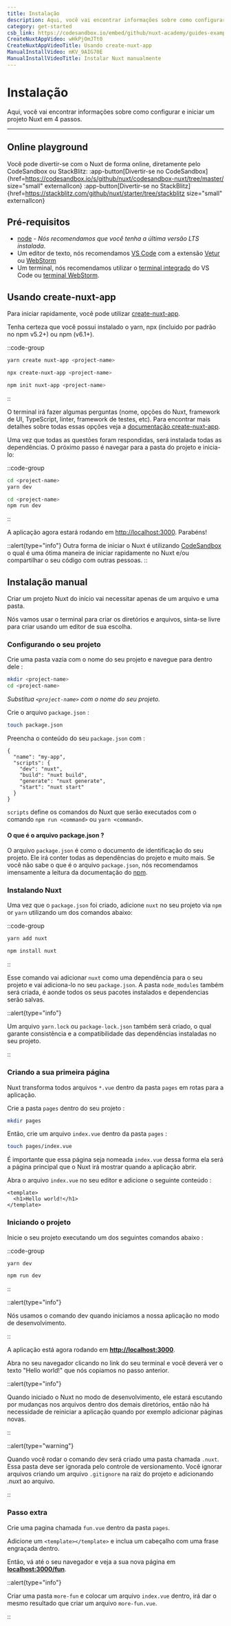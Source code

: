 ```yaml
---
title: Instalação
description: Aqui, você vai encontrar informações sobre como configurar e iniciar um projeto Nuxt em 4 passos.
category: get-started
csb_link: https://codesandbox.io/embed/github/nuxt-academy/guides-examples/tree/master/01_get_started/01_installation?fontsize=14&hidenavigation=1&theme=dark
CreateNuxtAppVideo: wHkPjOmJTt0
CreateNuxtAppVideoTitle: Usando create-nuxt-app
ManualInstallVideo: mKV_9AIG70E
ManualInstallVideoTitle: Instalar Nuxt manualmente
---
```


# Instalação

Aqui, você vai encontrar informações sobre como configurar e iniciar um projeto Nuxt em 4 passos.

---

## Online playground

Você pode divertir-se com o Nuxt de forma online, diretamente pelo CodeSandbox ou StackBlitz:
:app-button[Divertir-se no CodeSandbox]{href=https://codesandbox.io/s/github/nuxt/codesandbox-nuxt/tree/master/ size="small" externalIcon}
:app-button[Divertir-se no StackBlitz]{href=https://stackblitz.com/github/nuxt/starter/tree/stackblitz size="small" externalIcon}

## Pré-requisitos

- [node](https://nodejs.org) - _Nós recomendamos que você tenha a última versão LTS instalada_.
- Um editor de texto, nós recomendamos [VS Code](https://code.visualstudio.com/) com a extensão [Vetur](https://marketplace.visualstudio.com/items?itemName=octref.vetur) ou [WebStorm](https://www.jetbrains.com/webstorm/)
- Um terminal, nós recomendamos utilizar o [terminal integrado](https://code.visualstudio.com/docs/editor/integrated-terminal) do VS Code ou [terminal WebStorm](https://www.jetbrains.com/help/webstorm/terminal-emulator.html).

## Usando create-nuxt-app

Para iniciar rapidamente, você pode utilizar [create-nuxt-app](https://github.com/nuxt/create-nuxt-app).

Tenha certeza que você possui instalado o yarn, npx (incluido por padrão no npm v5.2+) ou npm (v6.1+).

::code-group

```bash [Yarn]
yarn create nuxt-app <project-name>
```

```bash [NPX]
npx create-nuxt-app <project-name>
```

```bash [NPM]
npm init nuxt-app <project-name>
```

::

O terminal irá fazer algumas perguntas (nome, opções do Nuxt, framework de UI, TypeScript, linter, framework de testes, etc). Para encontrar mais detalhes sobre todas essas opções veja a [documentação create-nuxt-app](https://github.com/nuxt/create-nuxt-app/blob/master/README.md).

Uma vez que todas as questões foram respondidas, será instalada todas as dependências. O próximo passo é navegar para a pasta do projeto e inicia-lo:

::code-group

```bash [Yarn]
cd <project-name>
yarn dev
```

```bash [NPM]
cd <project-name>
npm run dev
```

::

A aplicação agora estará rodando em [http://localhost:3000](http://localhost:3000). Parabéns!

::alert{type="info"}
Outra forma de iniciar o Nuxt é utilizando [CodeSandbox](https://template.nuxtjs.org) o qual é uma ótima maneira de iniciar rapidamente no Nuxt e/ou compartilhar o seu código com outras pessoas.
::

## Instalação manual

Criar um projeto Nuxt do início vai necessitar apenas de um arquivo e uma pasta.

Nós vamos usar o terminal para criar os diretórios e arquivos, sinta-se livre para criar usando um editor de sua escolha.

### Configurando o seu projeto

Crie uma pasta vazia com o nome do seu projeto e navegue para dentro dele :

```bash
mkdir <project-name>
cd <project-name>
```

_Substitua `<project-name>` com o nome do seu projeto._

Crie o arquivo `package.json` :

```bash
touch package.json
```

Preencha o conteúdo do seu `package.json` com :

```json{}[package.json]
{
  "name": "my-app",
  "scripts": {
    "dev": "nuxt",
    "build": "nuxt build",
    "generate": "nuxt generate",
    "start": "nuxt start"
  }
}
```

`scripts` define os comandos do Nuxt que serão executados com o comando `npm run <command>` ou `yarn <command>`.

#### **O que é o arquivo package.json ?**

O arquivo `package.json` é como o documento de identificação do seu projeto. Ele irá conter todas as dependências do projeto e muito mais. Se você não sabe o que é o arquivo `package.json`, nós recomendamos imensamente a leitura da documentação do [npm](https://docs.npmjs.com/creating-a-package-json-file).

### Instalando Nuxt

Uma vez que o `package.json` foi criado, adicione `nuxt` no seu projeto via `npm` or `yarn` utilizando um dos comandos abaixo:

::code-group

```bash [Yarn]
yarn add nuxt
```

```bash [NPM]
npm install nuxt
```

::

Esse comando vai adicionar `nuxt` como uma dependência para o seu projeto e vai adiciona-lo no seu `package.json`. A pasta `node_modules` também será criada, é aonde todos os seus pacotes instalados e dependencias serão salvas.

::alert{type="info"}

Um arquivo `yarn.lock` ou `package-lock.json` também será criado, o qual garante consistência e a compatibilidade das dependências instaladas no seu projeto.

::

### Criando a sua primeira página

Nuxt transforma todos arquivos `*.vue` dentro da pasta `pages` em rotas para a aplicação.

Crie a pasta `pages` dentro do seu projeto :

```bash
mkdir pages
```

Então, crie um arquivo `index.vue` dentro da pasta `pages` :

```bash
touch pages/index.vue
```

É importante que essa página seja nomeada `index.vue` dessa forma ela será a página principal que o Nuxt irá mostrar quando a aplicação abrir.

Abra o arquivo `index.vue` no seu editor e adicione o seguinte conteúdo :

```html{}[pages/index.vue]
<template>
  <h1>Hello world!</h1>
</template>
```

### Iniciando o projeto

Inicie o seu projeto executando um dos seguintes comandos abaixo :

::code-group

```bash [Yarn]
yarn dev
```

```bash [NPM]
npm run dev
```

::

::alert{type="info"}

Nós usamos o comando dev quando iniciamos a nossa aplicação no modo de desenvolvimento.

::

A aplicação está agora rodando em **[http://localhost:3000](http://localhost:3000/)**.

Abra no seu navegador clicando no link do seu terminal e você deverá ver o texto "Hello world!"
que nós copiamos no passo anterior.

::alert{type="info"}

Quando iniciado o Nuxt no modo de desenvolvimento, ele estará escutando por mudanças nos arquivos dentro dos demais diretórios, então não há necessidade de reiniciar a aplicação quando por exemplo adicionar páginas novas.

::

::alert{type="warning"}

Quando você rodar o comando dev será criado uma pasta chamada `.nuxt`. Essa pasta deve ser ignorada
pelo controle de versionamento. Você ignorar arquivos criando um arquivo `.gitignore` na raiz do projeto e adicionando .nuxt ao arquivo.

::

### Passo extra

Crie uma pagina chamada `fun.vue` dentro da pasta `pages`.

Adicione um `<template></template>` e inclua um cabeçalho com uma frase engraçada dentro.

Então, vá até o seu navegador e veja a sua nova página em **[localhost:3000/fun](http://localhost:3000/fun)**.

::alert{type="info"}

Criar uma pasta `more-fun` e colocar um arquivo `index.vue` dentro, irá dar o mesmo resultado que criar um arquivo `more-fun.vue`.

::
